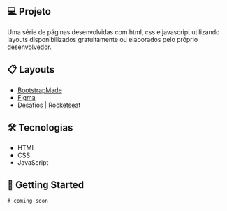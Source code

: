 ## 💻 Projeto
Uma série de páginas desenvolvidas com html, css e javascript utilizando layouts disponibilizados gratuitamente ou elaborados pelo próprio desenvolvedor. 
 

## 📋 Layouts 
 - [BootstrapMade](https://bootstrapmade.com/)
 - [Figma](https://www.figma.com/community/web_design)
 - [Desafios | Rocketseat](https://app.rocketseat.com.br/discover/challenges)


## 🛠️ Tecnologias

-  HTML
-  CSS
-  JavaScript


## 🚀 Getting Started 
```
# coming soon
```


